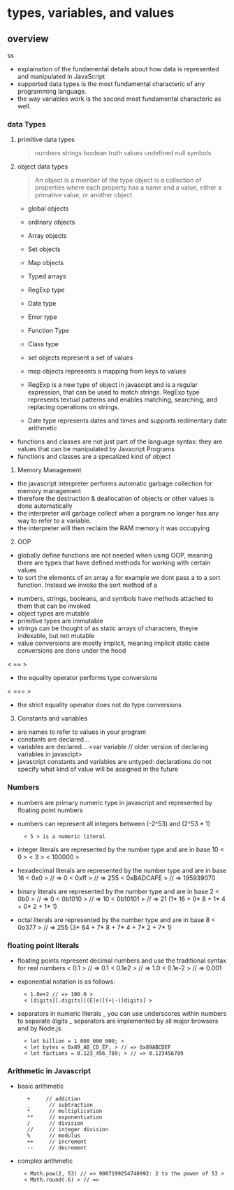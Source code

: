 # types, variables, and values

## overview

ss

- explaination of the fundamental details about how data is represented and manipulated in JavaScript
- supported data types is the most fundamental characteric of any programming language.
- the way variables work is the second most fundamental characteric as well.

### data Types

1. primitive data types

   > numbers
   > strings
   > boolean truth values
   > undefined
   > null
   > symbols

2. object data types

   > An object is a member of the type object is a collection of properties where each property has a name and a value, either a primative value, or another object.

   - global objects
   - ordinary objects
   - Array objects
   - Set objects
   - Map objects
   - Typed arrays
   - RegExp type
   - Date type
   - Error type
   - Function Type
   - Class type

   - set objects represent a set of values
   - map objects represents a mapping from keys to values
   - RegExp is a new type of object in javascipt and is a regular expression, that can be used to match strings. RegExp type represents textual patterns and enables matching, searching, and replacing operations on strings.
   - Date type represents dates and times and supports redimentary date arithmetic

- functions and classes are not just part of the language syntax: they are values that can be manipulated by Javacript Programs
- functions and classes are a specalized kind of object

1. Memory Management

- the javascript interpreter performs automatic garbage collection for memory management
- therefore the destruction & deallocation of objects or other values is done automatically
- the interpreter will garbage collect when a porgram no longer has any way to refer to a variable.
- the interpreter will then reclaim the RAM memory it was occupying

2. OOP

- globally define functions are not needed when using OOP, meaning there are types that have defined methods for working with certain values
- to sort the elements of an array a for example we dont pass a to a sort function. Instead we invoke the sort method of a

<array a = []>
<a.sort>

- numbers, strings, booleans, and symbols have methods attached to them that can be invoked
- object types are mutable
- primitive types are immutable
- strings can be thought of as static arrays of characters, theyre indexable, but not mutable
- value conversions are mostly implicit, meaning implicit static caste conversions are done under the hood

< == >

- the equality operator performs type conversions

< === >

- the strict equality operator does not do type conversions

3. Constants and variables

- are names to refer to values in your program
- constants are declared...
  <const variable = "data">
- variables are declared...
  <let variable>
  <var variable // older version of declaring variables in javascipt>
- javascript constants and variables are untyped: declarations do not specify what kind of value will be assigned in the future

### Numbers

- numbers are primary numeric type in javascript and represented by floating point numbers
- numbers can represent all integers between (-2^53) and (2^53 \* 1)

        < 5 > is a numeric literal

- integer literals are represented by the number type and are in base 10
  < 0 >
  < 3 >
  < 100000 >

- hexadecimal literals are represented by the number type and are in base 16
  < 0x0 > // => 0
  < 0xff > // => 255
  < 0xBADCAFE > // => 195939070

- binary literals are represented by the number type and are in base 2
  < 0b0 > // => 0
  < 0b1010 > // => 10
  < 0b10101 > // => 21 (1* 16 + 0* 8 + 1* 4 + 0* 2 + 1\* 1)

- octal literals are represented by the number type and are in base 8
  < 0o377 > // => 255 (3* 64 + 7* 8 + 7* 4 + 7* 2 + 7\* 1)

### floating point literals

- floating points represent decimal numbers and use the traditional syntax for real numbers
  < 0.1 > // => 0.1
  < 0.1e2 > // => 1.0
  < 0.1e-2 > // => 0.001

- exponential notation is as follows:

        < 1.0e+2 // => 100.0 >
        < [digits][.digits][(E|e)[(+|-)]digits] >

- separators in numeric literals _ you can use underscores within numbers to separate digits _ separators are implemented by all major browsers and by Node.js

        < let billion = 1_000_000_000; >
        < let bytes = 0x89_AB_CD_EF; > // => 0x89ABCDEF
        < let factions = 0.123_456_789; > // => 0.123456789

### Arithmetic in Javascript

- basic arithmetic

         +     // addition
         _      // subtraction
         *      // multiplication
         **     // exponentiation
         /      // division
         //     // integer division
         %      // modulus
         ++     // increment
         --     // decrement

- complex arithmetic

        < Math.pow(2, 53) // => 9007199254740992: 2 to the power of 53 >
        < Math.round(.6) > // =>
